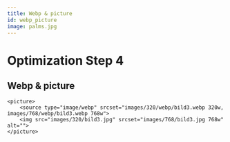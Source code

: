 ```yaml
---
title: Webp & picture
id: webp_picture
image: palms.jpg
---
```


# Optimization Step 4

## Webp & picture

    <picture> 
        <source type="image/webp" srcset="images/320/webp/bild3.webp 320w,  images/768/webp/bild3.webp 768w">
        <img src="images/320/bild3.jpg" srcset="images/768/bild3.jpg 768w" alt="">
    </picture>